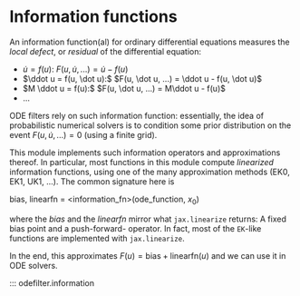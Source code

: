 # Information functions

An information function(al) for ordinary differential equations
measures the _local defect_, or _residual_ of the differential equation:

* $\dot u = f(u):$ $F(u, \dot u, ...) = \dot u - f(u)$
* $\ddot u = f(u, \dot u):$  $F(u, \dot u, ...) = \ddot u - f(u, \dot u)$
* $M \ddot u = f(u):$ $F(u, \dot u, ...) = M\ddot u - f(u)$
* ...

ODE filters rely on such information function:
essentially, the idea of probabilistic numerical solvers is to condition
some prior distribution on the event $F(u, \dot u, ...) = 0$ (using a finite grid).

This module implements such information operators and approximations thereof.
In particular, most functions in this module compute _linearized_ information functions,
using one of the many approximation methods (EK0, EK1, UK1, ...).
The common signature here is

  bias, linearfn = <information_fn>(ode_function, $x_0$)

where the _bias_ and the _linearfn_ mirror what `jax.linearize` returns:
A fixed bias point and a push-forward- operator.
In fact, most of the `EK`-like functions are implemented with `jax.linearize`.

In the end, this approximates $F(u) = \mathrm{bias} + \mathrm{linearfn}(u)$
and we can use it in ODE solvers.

::: odefilter.information
